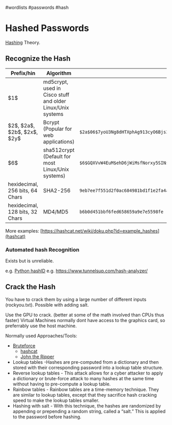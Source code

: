 #wordlists #passwords #hash

# Hashed Passwords

[Hashing](hashing) Theory.

## Recognize the Hash

Prefix/hin | Algorithm | Example
--- | --- | ---
\$1\$ | md5crypt, used in Cisco stuff and older Linux/Unix systems
\$2\$, \$2a\$, \$2b\$, \$2x\$, \$2y\$ | Bcrypt (Popular for web applications) | `$2a$06$7yoU3Ng8dHTXphAg913cyO6Bjs3K5lBnwq5FJyA6d01pMSrddr1ZG`
\$6\$ | sha512crypt (Default for most Linux/Unix systems) | `$6$GQXVvW4EuM$ehD6jWiMsfNorxy5SINsgdlxmAEl3.yif0/c3NqzGLa0P.S7KRDYjycw5bnYkF5ZtB8wQy8KnskuWQS3Yr1wQ0`
hexidecimal, 256 bits, 64 Chars | SHA2-256 | `9eb7ee7f551d2f0ac684981bd1f1e2fa4a37590199636753efe614d4db30e8e1`
hexidecimal, 128 bits, 32 Chars | MD4/MD5 | `b6b0d451bbf6fed658659a9e7e5598fe`

More examples: [https://hashcat.net/wiki/doku.php?id=example_hashes](hashcat)

### Automated hash Recognition

Exists but is unreliable.

e.g. [Python hashID](https://pypi.org/project/hashID/)
e.g. https://www.tunnelsup.com/hash-analyzer/

## Crack the Hash


You have to crack them by using a large number of different inputs (rockyou.txt). Possible with adding salt.

Use the GPU to crack. (better at some of the math involved than CPUs thus faster)
Virtual Machines normally dont have access to the graphics card, so preferrably use the host machine.

Normally used Approaches/Tools:
- [Bruteforce](Bruteforce.md)
    - [hashcat](hashcat)
    - [John the Ripper](John%20the%20Ripper.md)
-  Lookup tables -Hashes are pre-computed from a dictionary and then stored with their corresponding password into a lookup table structure.
-  Reverse lookup tables - This attack allows for a cyber attacker to apply a dictionary or brute-force attack to many hashes at the same time without having to pre-compute a lookup table.
-  Rainbow tables - Rainbow tables are a time-memory technique. They are similar to lookup tables, except that they sacrifice hash cracking speed to make the lookup tables smaller.
-  Hashing with salt - With this technique, the hashes are randomized by appending or prepending a random string, called a “salt.” This is applied to the password before hashing.